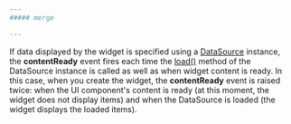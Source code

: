 ```yaml
---
##### merge

---
```

If data displayed by the widget is specified using a [DataSource](/api-reference/30%20Data%20Layer/DataSource '/Documentation/ApiReference/Data_Layer/DataSource/') instance, the **contentReady** event fires each time the [load()](/api-reference/30%20Data%20Layer/DataSource/3%20Methods/load().md '/Documentation/ApiReference/Data_Layer/DataSource/Methods/#load') method of the DataSource instance is called as well as when widget content is ready. In this case, when you create the widget, the **contentReady** event is raised twice: when the UI component's content is ready (at this moment, the widget does not display items) and when the DataSource is loaded (the widget displays the loaded items).